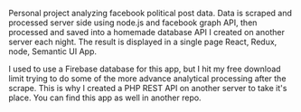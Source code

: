 Personal project analyzing facebook political post data. Data is scraped and processed server side using node.js and facebook graph API, then processed and saved into a homemade database API I created on another server each night. The result is displayed in a single page React, Redux, node, Semantic UI App.

I used to use a Firebase database for this app, but I hit my free download limit trying to do some of the more advance analytical processing after the scrape. This is why I created a PHP REST API on another server to take it's place. You can find this app as well in another repo.